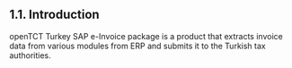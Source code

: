 ## 1.1. Introduction

openTCT Turkey SAP e-Invoice package is a product that extracts invoice data from various modules from ERP and submits it to the Turkish tax authorities. 
